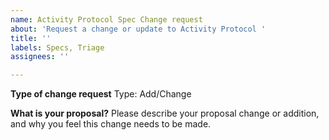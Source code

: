 ```yaml
---
name: Activity Protocol Spec Change request
about: 'Request a change or update to Activity Protocol '
title: ''
labels: Specs, Triage
assignees: ''

---
```


**Type of change request**
Type: Add/Change

**What is your proposal?**
Please describe your proposal change or addition, and why you feel this change needs to be made.

